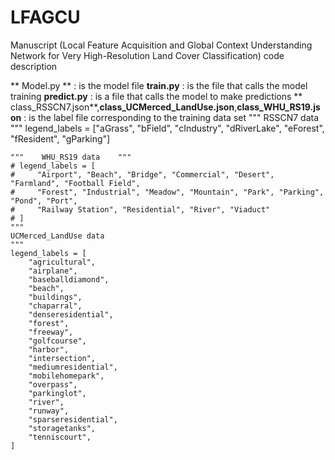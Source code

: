 # LFAGCU
Manuscript (Local Feature Acquisition and Global Context Understanding Network for Very High-Resolution Land Cover Classification) code description

** Model.py ** : is the model file
**train.py** : is the file that calls the model training
**predict.py** : is a file that calls the model to make predictions
** class_RSSCN7.json**,**class_UCMerced_LandUse.json**,**class_WHU_RS19.json** : is the label file corresponding to the training data set 
 """    RSSCN7 data    """
    legend_labels = ["aGrass",
                  "bField",
                  "cIndustry",
                  "dRiverLake",
                  "eForest",
                  "fResident",
                  "gParking"]

    """    WHU_RS19 data    """
    # legend_labels = [
    #     "Airport", "Beach", "Bridge", "Commercial", "Desert", "Farmland", "Football Field",
    #     "Forest", "Industrial", "Meadow", "Mountain", "Park", "Parking", "Pond", "Port",
    #     "Railway Station", "Residential", "River", "Viaduct"
    # ]
    """
    UCMerced_LandUse data
    """
    legend_labels = [
        "agricultural",
        "airplane",
        "baseballdiamond",
        "beach",
        "buildings",
        "chaparral",
        "denseresidential",
        "forest",
        "freeway",
        "golfcourse",
        "harbor",
        "intersection",
        "mediumresidential",
        "mobilehomepark",
        "overpass",
        "parkinglot",
        "river",
        "runway",
        "sparseresidential",
        "storagetanks",
        "tenniscourt",
    ]

